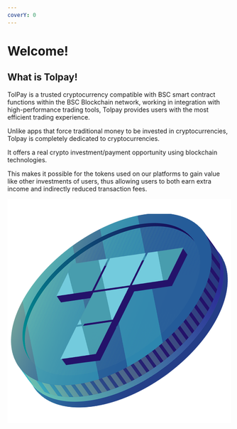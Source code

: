 ```yaml
---
coverY: 0
---
```


# Welcome!

## What is Tolpay!

TolPay is a trusted cryptocurrency compatible with BSC smart contract functions within the BSC Blockchain network, working in integration with high-performance trading tools, Tolpay provides users with the most efficient trading experience.

Unlike apps that force traditional money to be invested in cryptocurrencies, Tolpay is completely dedicated to cryptocurrencies.

It offers a real crypto investment/payment opportunity using blockchain technologies.

This makes it possible for the tokens used on our platforms to gain value like other investments of users, thus allowing users to both earn extra income and indirectly reduced transaction fees.



![](.gitbook/assets/welcome.png)
